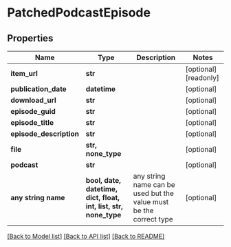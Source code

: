 # PatchedPodcastEpisode


## Properties
Name | Type | Description | Notes
------------ | ------------- | ------------- | -------------
**item_url** | **str** |  | [optional] [readonly] 
**publication_date** | **datetime** |  | [optional] 
**download_url** | **str** |  | [optional] 
**episode_guid** | **str** |  | [optional] 
**episode_title** | **str** |  | [optional] 
**episode_description** | **str** |  | [optional] 
**file** | **str, none_type** |  | [optional] 
**podcast** | **str** |  | [optional] 
**any string name** | **bool, date, datetime, dict, float, int, list, str, none_type** | any string name can be used but the value must be the correct type | [optional]

[[Back to Model list]](../README.md#documentation-for-models) [[Back to API list]](../README.md#documentation-for-api-endpoints) [[Back to README]](../README.md)


